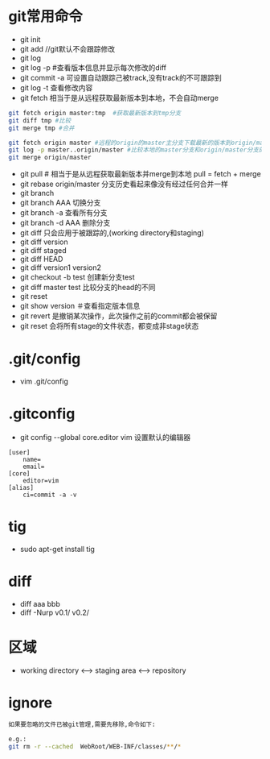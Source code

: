 # git常用命令
* git init
* git add //git默认不会跟踪修改
* git log
* git log -p #查看版本信息并显示每次修改的diff
* git commit -a 可设置自动跟踪己被track,没有track的不可跟踪到
* git log -t 查看修改内容
* git fetch 相当于是从远程获取最新版本到本地，不会自动merge
```Bash
git fetch origin master:tmp  #获取最新版本到tmp分支
git diff tmp #比较 
git merge tmp #合并

git fetch origin master #远程的origin的master主分支下载最新的版本到origin/master分支上
git log -p master..origin/master #比较本地的master分支和origin/master分支的差别
git merge origin/master
```
* git pull # 相当于是从远程获取最新版本并merge到本地 pull = fetch + merge
* git rebase origin/master 分支历史看起来像没有经过任何合并一样
* git branch
* git branch AAA 切换分支
* git branch -a  查看所有分支
* git branch -d AAA 删除分支
* git diff 只会应用于被跟踪的,(working directory和staging)
* git diff version
* git diff staged
* git diff HEAD
* git diff version1 version2
* git checkout -b test 创建新分支test
* git diff master test 比较分支的head的不同
* git reset
* git show version ＃查看指定版本信息
* git revert 是撤销某次操作，此次操作之前的commit都会被保留
* git reset 会将所有stage的文件状态，都变成非stage状态
# .git/config 
* vim .git/config
# .gitconfig

* git config --global core.editor vim 设置默认的编辑器

```
[user]
	name=
	email=
[core]
	editor=vim
[alias]
	ci=commit -a -v
```
# tig
* sudo apt-get install tig

# diff
* diff aaa bbb
* diff -Nurp v0.1/ v0.2/

# 区域
* working directory <--> staging area <--> repository

# ignore
```Bash
如果要忽略的文件已被git管理,需要先移除,命令如下:

e.g.:
git rm -r --cached  WebRoot/WEB-INF/classes/**/*
```

